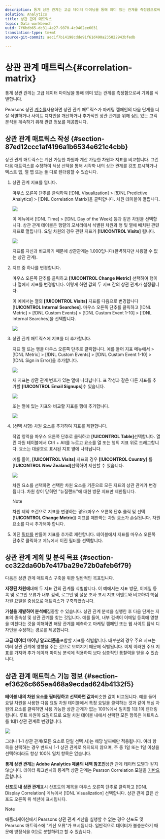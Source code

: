 ```yaml
---
description: 통계 상관 관계는 고급 데이터 마이닝을 통해 의미 있는 관계를 측정함으로써 기회를 식별합니다.
solution: Analytics
title: 상관 관계 매트릭스
topic: Data workbench
uuid: 7f6bdb65-dc31-4e27-9870-4c9402ee6031
translation-type: tm+mt
source-git-commit: aec1f7b14198cdde91f61d490a235022943bfedb

---
```



# 상관 관계 매트릭스{#correlation-matrix}

통계 상관 관계는 고급 데이터 마이닝을 통해 의미 있는 관계를 측정함으로써 기회를 식별합니다.

Pearsons 상관 [계수를](../../../../home/c-get-started/c-analysis-vis/c-correlation-analysis/c-correlation-pearsons.md#concept-5996cb8c89fd4df5b47b7318e7a1d29c)사용하면 상관 관계 매트릭스가 마케팅 캠페인의 다음 단계를 더 잘 식별하거나 사이트 디자인을 개선하거나 추가적인 상관 관계를 위해 심도 있는 고객 분석을 계속하기 위해 관련 정보를 제공합니다.

## 상관 관계 매트릭스 작성 {#section-87ed12ccc1af4196a1b6534e621c4cbb}

상관 관계 매트릭스는 계산 가능한 차원과 계산 가능한 차원과 지표를 비교합니다. 그런 다음 매트릭스를 수정하여 색상 선택을 통해 시각화 내의 상관 관계를 강조 표시하거나 텍스트 맵, 열 맵 또는 둘 다로 렌더링할 수 있습니다.

1. 상관 관계 지표를 엽니다.

   마우스 오른쪽 단추를 클릭하여 [!DNL Visualization] > [!DNL Predictive Analytics] > [!DNL Correlation Matrix]을 클릭합니다. 차원 테이블이 열립니다.

   ![](assets/correlation_matrix_2.png)

   이 메뉴에서 [!DNL Time] > [!DNL Day of the Week] 등과 같은 차원을 선택합니다. 상관 관계 테이블은 행렬의 모서리에서 식별된 차원과 행 및 열에 배치된 관련 지표로 열립니다. 요일 차원의 경우 관련 지표가 **[!UICONTROL Visits]** 됩니다.

   ![](assets/correlation_matrix_1.png)

   지표를 자신과 비교하기 때문에 상관관계는 1.000입니다(완벽하지만 사용할 수 없는 상관 관계).

1. 지표 중 하나를 변경합니다.

   마우스 오른쪽 단추를 클릭하고 **[!UICONTROL Change Metric]** 선택하여 행이나 열에서 지표를 변경합니다. 이렇게 하면 값의 두 지표 간의 상관 관계가 설정됩니다.

   이 예에서는 열의 **[!UICONTROL Visits]** 지표를 다음으로 변경합니다 **[!UICONTROL Internal Searches]**. 마우스 오른쪽 단추를 클릭하고 [!DNL Metric] > [!DNL Custom Events] > [!DNL Custom Event 1-10] > [!DNL Internal Searches]을 선택합니다.

   ![](assets/correlation_matrix_change_metric.png)

1. 상관 관계 매트릭스에 지표를 더 추가합니다.

   지표 열 또는 행을 마우스 오른쪽 단추로 클릭합니다. 예를 들어 지표 메뉴에서 > [!DNL Metric] > [!DNL Custom Events] > [!DNL Custom Event 1-10] > [!DNL Sign in Error]을 추가합니다.

   ![](assets/correlation_matrix_11.png)

   새 지표는 상관 관계 번호가 있는 열에 나타납니다. 표 작성과 같은 다른 지표를 추가할 **[!UICONTROL Email Signups]**&#x200B;수 있습니다.

   ![](assets/correlation_matrix_6.png)

   또는 열에 있는 지표와 비교할 지표를 행에 추가합니다.

   ![](assets/correlation_matrix_add_metric.png)

1. (선택 사항) 차원 요소를 추가하여 지표를 제한합니다.

   작업 영역을 마우스 오른쪽 단추로 클릭하고 **[!UICONTROL Table]**&#x200B;선택합니다. 열린 차원 테이블에서 Ctrl + Alt를 누르고 요소를 열 또는 행의 지표 위로 드래그합니다. 요소는 대괄호로 표시된 지표 옆에 나타납니다.

   예를 들어, **[!UICONTROL Visits]** 지표의 경우 **[!UICONTROL Country]** 를 **[!UICONTROL New Zealand]**&#x200B;선택하여 제한할 수 있습니다.

   ![](assets/correlation_matrix_dim_element.png)

   차원 요소를 선택하면 선택한 차원 요소를 기준으로 모든 지표의 상관 관계가 변경됩니다. 차원 창이 닫히면 &quot;뉴질랜드&quot;에 대한 방문 지표만 제한됩니다.

   >[!NOTE]
   >
   >차원 제약 조건으로 지표를 변경하는 경우(마우스 오른쪽 단추 클릭 및 선택 **[!UICONTROL Change Metric]**) 지표를 제한하는 차원 요소가 손실됩니다. 차원 요소를 다시 추가해야 합니다.

1. 이진 [필터를](../../../../home/c-get-started/c-analysis-vis/c-correlation-analysis/c-correlation-binary-filter.md#concept-24e1daff43c540f69019f236976da31c) 만들어 지표를 추가로 제한합니다. 테이블에서 지표를 마우스 오른쪽 단추로 클릭하고 메뉴에서 이진 필터를 선택합니다.

## 상관 관계 계획 및 분석 목표 {#section-cc322da60b7e417ba29e72b0afeb6f79}

다음은 상관 관계 매트릭스 구축을 위한 일반적인 목표입니다.

**지정된 차원에**&#x200B;대해 두 지표 간의 관계를 식별합니다. 이 예에서는 지표 방문, 이메일 등록 및 로그인 오류가 내부 검색, 로그인 및 설문 조사 표시 지표 이벤트와 비교하여 핵심 차원 요일을 중심으로 매트릭스가 구축되었습니다.

**가설을 개발하여 분석에**&#x200B;집중할 수 있습니다. 상관 관계 분석을 실행한 후 다음 단계는 지표의 종속성 및 상관 관계를 찾는 것입니다. 예를 들어, 내부 검색이 이메일 등록에 영향을 미친다는 것을 이해하면 해당 관계를 예측하고 마케팅 캠페인 또는 웹 사이트 탐색 디자인을 수정하는 경로를 제공합니다.

**고급 데이터 마이닝 알고리즘을**&#x200B;포함할 지표를 식별합니다. 대부분의 경우 주요 지표는 여러 상관 관계에 영향을 주는 것으로 보여지기 때문에 식별됩니다. 이제 이러한 주요 지표를 가져와 추가 데이터 마이닝 분석에 적용하여 보다 심층적인 통찰력을 얻을 수 있습니다.

## 상관 관계 매트릭스 기능 정보 {#section-ef3626c665ea468a9ecdad624b4132f5}

**테이블 내의 차원 요소를 필터링하고 선택하면 값과**&#x200B;비슷한 값이 비교됩니다. 예를 들어 요일 차원을 사용한 다음 요일 차원 테이블에서 특정 요일을 클릭하는 것과 같이 핵심 차원의 요소를 클릭하면 사용 가능한 상관 관계가 없는 100%에서 일치할 1대 1이 렌더링됩니다. 루트 차원이 요일이므로 요일 차원 테이블 내에서 선택한 모든 항목은 매트릭스를 1대1 상관 관계로 변경합니다.

![](assets/correlation_matrix_10.png)

그러나 1-1 상관 관계(모든 요소로 단일 선택 시)는 해당 날짜에만 적용됩니다. 여러 항목을 선택하는 경우 반드시 1-1 상관 관계로 유지되지 않으며, 주 중 1일 또는 1일 이상을 선택하더라도 항상 100% 일치 항목은 없습니다.

**통계 상관 관계는 Adobe Analytics 제품의 내역 참조인**&#x200B;상관 관계 데이터 모델과 같지 않습니다. 데이터 워크벤치의 통계적 상관 관계는 Pearson Correlation 모델을 [기반으로](../../../../home/c-get-started/c-analysis-vis/c-correlation-analysis/c-correlation-pearsons.md#concept-5996cb8c89fd4df5b47b7318e7a1d29c)합니다.

**산포도 내 상관 관계**&#x200B;표시 산포도의 제목을 마우스 오른쪽 단추로 클릭하고 [!DNL Display Correlation] 메뉴에서 [!DNL Visualization] 선택합니다. 상관 관계 값은 산포도 오른쪽 위 섹션에 표시됩니다.

>[!NOTE]
>
>애플리케이션에서 Pearsons 상관 관계 계산을 실행할 수 없는 경우 산포도 및 Pearsons 매트릭스에 &quot;계산 오류&quot;가 표시됩니다. 일반적으로 데이터가 불충분하기 때문에 방정식을 0으로 분할하려고 할 수 있습니다.
